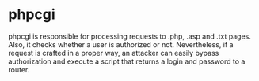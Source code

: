# phpcgi

phpcgi is responsible for processing requests to .php, .asp and .txt pages. Also, it checks whether a user is authorized or not. Nevertheless, if a request is crafted in a proper way, an attacker can easily bypass authorization and execute a script that returns a login and password to a router.
